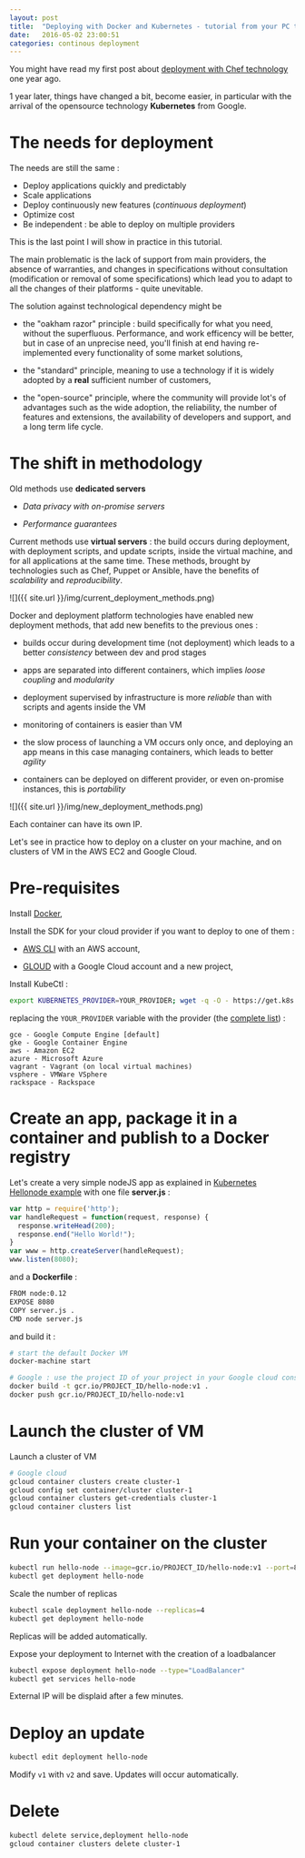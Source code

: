 ```yaml
---
layout: post
title:  "Deploying with Docker and Kubernetes - tutorial from your PC to AWS EC2, Google cloud, Microsoft Azure or any private servers"
date:   2016-05-02 23:00:51
categories: continous deployment
---
```


You might have read my first post about [deployment with Chef technology](http://christopher5106.github.io/continous/deployment/2015/03/17/deployment-from-your-pc-to-your-cloud-best-practice.html) one year ago.

1 year later, things have changed a bit, become easier, in particular with the arrival of the opensource technology **Kubernetes** from Google.

# The needs for deployment

The needs are still the same :

- Deploy applications quickly and predictably
- Scale applications
- Deploy continuously new features (*continuous deployment*)
- Optimize cost
- Be independent : be able to deploy on multiple providers

This is the last point I will show in practice in this tutorial.

The main problematic is the lack of support from main providers, the absence of warranties, and changes in specifications without consultation (modification or removal of some specifications) which lead you to adapt to all the changes of their platforms - quite unevitable.

The solution against technological dependency might be

- the "oakham razor" principle : build specifically for what you need, without the superfluous. Performance, and work efficency will be better, but in case of an unprecise need, you'll finish at end having re-implemented every functionality of some market solutions,

- the "standard" principle, meaning to use a technology if it is widely adopted by a **real** sufficient number of customers,

- the "open-source" principle, where the community will provide lot's of advantages such as the wide adoption, the reliability, the number of features and extensions, the availability of developers and support, and a long term life cycle.

# The shift in methodology

Old methods use **dedicated servers**

- *Data privacy with on-promise servers*

- *Performance guarantees*

Current methods use **virtual servers** : the build occurs during deployment, with deployment scripts, and update scripts, inside the virtual machine, and for all applications at the same time. These methods, brought by technologies such as Chef, Puppet or Ansible, have the benefits of *scalability* and *reproducibility*.

![]({{ site.url }}/img/current_deployment_methods.png)

Docker and deployment platform technologies have enabled new deployment methods, that add new benefits to the previous ones :

- builds occur during development time (not deployment) which leads to a better *consistency* between dev and prod stages

- apps are separated into different containers, which implies *loose coupling* and *modularity*

- deployment supervised by infrastructure is more *reliable* than with scripts and agents inside the VM

- monitoring of containers is easier than VM

- the slow process of launching a VM occurs only once, and deploying an app means in this case managing containers, which leads to better *agility*

- containers can be deployed on different provider, or even on-promise instances, this is *portability*

![]({{ site.url }}/img/new_deployment_methods.png)

Each container can have its own IP.

Let's see in practice how to deploy on a cluster on your machine, and on clusters of VM in the AWS EC2 and Google Cloud.

# Pre-requisites

Install [Docker](https://docs.docker.com/engine/installation/),

Install the SDK for your cloud provider if you want to deploy to one of them :

- [AWS CLI](http://docs.aws.amazon.com/cli/latest/userguide/installing.html) with an AWS account,

- [GLOUD](https://cloud.google.com/sdk/) with a Google Cloud account and a new project,

Install KubeCtl :

```bash
export KUBERNETES_PROVIDER=YOUR_PROVIDER; wget -q -O - https://get.k8s.io | bash
```

replacing the `YOUR_PROVIDER` variable with the provider (the [complete list](https://github.com/kubernetes/kubernetes/tree/release-1.2/cluster)) :

```
gce - Google Compute Engine [default]
gke - Google Container Engine
aws - Amazon EC2
azure - Microsoft Azure
vagrant - Vagrant (on local virtual machines)
vsphere - VMWare VSphere
rackspace - Rackspace
```

# Create an app, package it in a container and publish to a Docker registry

Let's create a very simple nodeJS app as explained in [Kubernetes Hellonode example](http://kubernetes.io/docs/hellonode/) with one file **server.js** :

```javascript
var http = require('http');
var handleRequest = function(request, response) {
  response.writeHead(200);
  response.end("Hello World!");
}
var www = http.createServer(handleRequest);
www.listen(8080);
```

and a **Dockerfile** :

```bash
FROM node:0.12
EXPOSE 8080
COPY server.js .
CMD node server.js
```

and build it :

```bash
# start the default Docker VM
docker-machine start

# Google : use the project ID of your project in your Google cloud console
docker build -t gcr.io/PROJECT_ID/hello-node:v1 .
docker push gcr.io/PROJECT_ID/hello-node:v1
```


# Launch the cluster of VM

Launch a cluster of VM

```bash
# Google cloud
gcloud container clusters create cluster-1
gcloud config set container/cluster cluster-1
gcloud container clusters get-credentials cluster-1
gcloud container clusters list
```

# Run your container on the cluster

```bash
kubectl run hello-node --image=gcr.io/PROJECT_ID/hello-node:v1 --port=8080
kubectl get deployment hello-node
```

Scale the number of replicas

```bash
kubectl scale deployment hello-node --replicas=4
kubectl get deployment hello-node
```

Replicas will be added automatically.

Expose your deployment to Internet with the creation of a loadbalancer

```bash
kubectl expose deployment hello-node --type="LoadBalancer"
kubectl get services hello-node
```

External IP will be displaid after a few minutes.

# Deploy an update

```bash
kubectl edit deployment hello-node
```

Modify `v1` with `v2` and save. Updates will occur automatically.

# Delete

```bash
kubectl delete service,deployment hello-node
gcloud container clusters delete cluster-1
```
